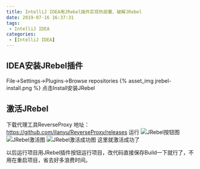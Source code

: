 ```yaml
---
title: IntelliJ IDEA用JRebel插件实现热部署、破解JRebel
date: 2019-07-16 16:37:31
tags: 
 - IntelliJ IDEA
categories: 
 - [IntelliJ IDEA]
---
```

## IDEA安装JRebel插件
File->Settings->Plugins->Browse repositories
{% asset_img jrebel-install.png %}
点击Install安装JRebel

## 激活JRebel
下载代理工具ReverseProxy 地址：https://github.com/ilanyu/ReverseProxy/releases 运行
![JRebel按钮图](jrebel-click.png)
![JRebel激活图](jrebel-activation.png)
![JRebel激活成功图](jrebel-activation-success.png)
这里就激活成功了

以后运行项目用JRebel插件按钮运行项目，改代码直接保存Build一下就行了，不用在重启项目，省去好多浪费时间。
